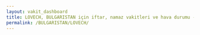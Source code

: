 ```yaml
---
layout: vakit_dashboard
title: LOVECH, BULGARISTAN için iftar, namaz vakitleri ve hava durumu - ilçe/eyalet seç
permalink: /BULGARISTAN/LOVECH/
---
```


<script type="text/javascript">
  var GLOBAL_COUNTRY = 'BULGARISTAN';
  var GLOBAL_CITY = 'LOVECH';
  var GLOBAL_STATE = '';
  var lat = 72;
  var lon = 21;
</script>
